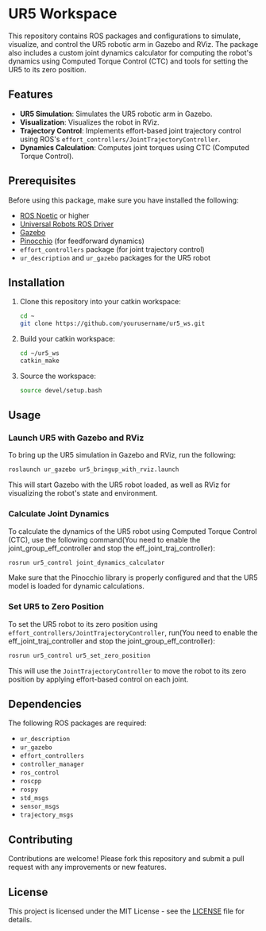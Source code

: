 # UR5 Workspace

This repository contains ROS packages and configurations to simulate, visualize, and control the UR5 robotic arm in Gazebo and RViz. The package also includes a custom joint dynamics calculator for computing the robot's dynamics using Computed Torque Control (CTC) and tools for setting the UR5 to its zero position.

## Features

- **UR5 Simulation**: Simulates the UR5 robotic arm in Gazebo.
- **Visualization**: Visualizes the robot in RViz.
- **Trajectory Control**: Implements effort-based joint trajectory control using ROS's `effort_controllers/JointTrajectoryController`.
- **Dynamics Calculation**: Computes joint torques using CTC (Computed Torque Control).

## Prerequisites

Before using this package, make sure you have installed the following:

- [ROS Noetic](http://wiki.ros.org/noetic/Installation) or higher
- [Universal Robots ROS Driver](https://github.com/UniversalRobots/Universal_Robots_ROS_Driver)
- [Gazebo](http://gazebosim.org/)
- [Pinocchio](https://stack-of-tasks.github.io/pinocchio/) (for feedforward dynamics)
- `effort_controllers` package (for joint trajectory control)
- `ur_description` and `ur_gazebo` packages for the UR5 robot

## Installation

1. Clone this repository into your catkin workspace:
   ```bash
   cd ~
   git clone https://github.com/yourusername/ur5_ws.git
   ```

2. Build your catkin workspace:
   ```bash
   cd ~/ur5_ws
   catkin_make
   ```

3. Source the workspace:
   ```bash
   source devel/setup.bash
   ```

## Usage

### Launch UR5 with Gazebo and RViz

To bring up the UR5 simulation in Gazebo and RViz, run the following:

```bash
roslaunch ur_gazebo ur5_bringup_with_rviz.launch
```

This will start Gazebo with the UR5 robot loaded, as well as RViz for visualizing the robot's state and environment.

### Calculate Joint Dynamics

To calculate the dynamics of the UR5 robot using Computed Torque Control (CTC), use the following command(You need to enable the joint_group_eff_controller and stop the eff_joint_traj_controller):

```bash
rosrun ur5_control joint_dynamics_calculator
```

Make sure that the Pinocchio library is properly configured and that the UR5 model is loaded for dynamic calculations.

### Set UR5 to Zero Position

To set the UR5 robot to its zero position using `effort_controllers/JointTrajectoryController`, run(You need to enable the eff_joint_traj_controller and stop the joint_group_eff_controller):

```bash
rosrun ur5_control ur5_set_zero_position
```

This will use the `JointTrajectoryController` to move the robot to its zero position by applying effort-based control on each joint.

## Dependencies

The following ROS packages are required:

- `ur_description`
- `ur_gazebo`
- `effort_controllers`
- `controller_manager`
- `ros_control`
- `roscpp`
- `rospy`
- `std_msgs`
- `sensor_msgs`
- `trajectory_msgs`

## Contributing

Contributions are welcome! Please fork this repository and submit a pull request with any improvements or new features. 

## License

This project is licensed under the MIT License - see the [LICENSE](LICENSE) file for details.
